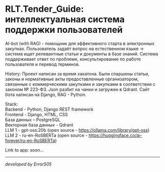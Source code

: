 # RLT.Tender_Guide: интеллектуальная система поддержки пользователей 

AI-bot (with RAG) - помощник для эффективного старта в электронных закупках.
Пользователь задаёт вопрос на естественном языке -> система ищет релевантные статьи и документы в базе знаний.
Система поддерживает ответ по проблеме, консультирование по работе пользователя и перевод терминов.

History: Проект написан за время хакатона. Были спаршены статьи, законы и нормативные акты предоставленные организатором, связанные с коммерческими закупками и закупками в соответствии с законом № 223-ФЗ. Json разбит на чанки и загружен в Qdrant. Сайт бота написан на Django, RAG - Python.

Stack:  
Backend - Python, Django REST framework  
Frontend - Django, HTML, CSS  
База данных – PostgreSQL  
Векторная база данных - Qdrant  
LLM 1 - gpt-oss:20b (open source - https://ollama.com/library/gpt-oss)  
LLM 2 - ru-en-RoSBERTa (open source - https://huggingface.co/ai-forever/ru-en-RoSBERTa)  

Link to app: soon...

------------------------------------
*developed by Error505*
